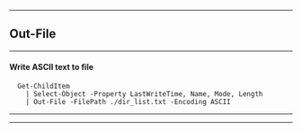 
***

## Out-File 

***

#### Write ASCII text to file

```
  Get-ChildItem 
    | Select-Object -Property LastWriteTime, Name, Mode, Length 
    | Out-File -FilePath ./dir_list.txt -Encoding ASCII 

```

***
***
